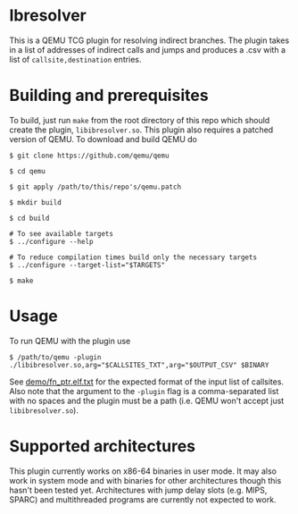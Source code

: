 # Ibresolver

This is a QEMU TCG plugin for resolving indirect branches. The plugin takes in a list of addresses of indirect calls and jumps and produces a .csv with a list of `callsite,destination` entries.

# Building and prerequisites

To build, just run `make` from the root directory of this repo which should create the plugin, `libibresolver.so`. This plugin also requires a patched version of QEMU. To download and build QEMU do

```
$ git clone https://github.com/qemu/qemu

$ cd qemu

$ git apply /path/to/this/repo's/qemu.patch

$ mkdir build

$ cd build

# To see available targets
$ ../configure --help

# To reduce compilation times build only the necessary targets
$ ../configure --target-list="$TARGETS"

$ make
```

# Usage

To run QEMU with the plugin use

```
$ /path/to/qemu -plugin ./libibresolver.so,arg="$CALLSITES_TXT",arg="$OUTPUT_CSV" $BINARY
```

See [demo/fn_ptr.elf.txt](demo/fn_ptr.elf.txt) for the expected format of the input list of callsites. Also note that the argument to the `-plugin` flag is a comma-separated list with no spaces and the plugin must be a path (i.e. QEMU won't accept just `libibresolver.so`).

# Supported architectures

This plugin currently works on x86-64 binaries in user mode. It may also work in system mode and with binaries for other architectures though this hasn't been tested yet. Architectures with jump delay slots (e.g. MIPS, SPARC) and multithreaded programs are currently not expected to work.
